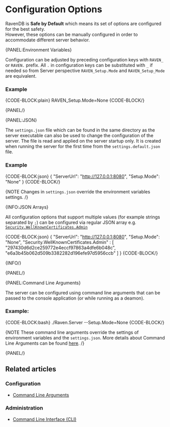 # Configuration Options

RavenDB is **Safe by Default** which means its set of options are configured for the best safety.  
However, these options can be manually configured in order to accommodate different server behavior.

{PANEL:Environment Variables}

Configuration can be adjusted by preceding configuration keys with `RAVEN_` or `RAVEN.` prefix. All `.` in configuration keys can be substituted with `_` if needed so from Server perspective `RAVEN_Setup.Mode` and `RAVEN_Setup_Mode` are equivalent.

### Example

{CODE-BLOCK:plain}
RAVEN_Setup.Mode=None
{CODE-BLOCK/}

{PANEL/}

{PANEL:JSON}

The `settings.json` file which can be found in the same directory as the server executable can also be used to change the configuration of the server. 
The file is read and applied on the server startup only. It is created when running the server for the first time from the `settings.default.json` file.

### Example

{CODE-BLOCK:json}
{
    "ServerUrl": "http://127.0.0.1:8080",
    "Setup.Mode": "None"
}
{CODE-BLOCK/}

{NOTE Changes in `settings.json` override the environment variables settings. /}

{INFO:JSON Arrays}

All configuration options that support multiple values (for example strings separated by `;`) can be configured via regular JSON array e.g. [`Security.WellKnownCertificates.Admin`](../../server/configuration/security-configuration#security.wellknowncertificates.admin)

{CODE-BLOCK:json}
{
    "ServerUrl": "http://127.0.0.1:8080",
    "Setup.Mode": "None",
    "Security.WellKnownCertificates.Admin" : [ "297430d6d2ce259772e4eccf97863a4dfe6b048c", "e6a3b45b062d509b3382282d196efe97d5956ccb" ]
}
{CODE-BLOCK/}

{INFO/}

{PANEL/}

{PANEL:Command Line Arguments}

The server can be configured using command line arguments that can be passed to the console application (or while running as a deamon).

### Example:

{CODE-BLOCK:bash}
./Raven.Server --Setup.Mode=None
{CODE-BLOCK/}

{NOTE These command line arguments override the settings of environment variables and the `settings.json`. More details about Command Line Arguments can be found [here](../../server/configuration/command-line-arguments). /}

{PANEL/}

## Related articles

### Configuration

- [Command Line Arguments](../../server/configuration/command-line-arguments)

### Administration

- [Command Line Interface (CLI)](../../server/administration/cli)
